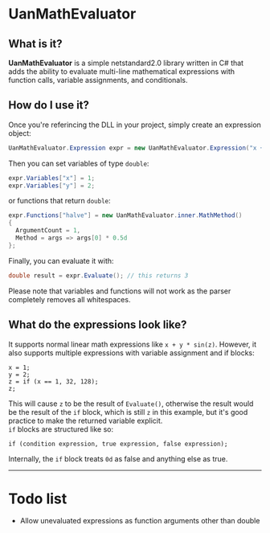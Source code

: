 # UanMathEvaluator
## What is it?
**UanMathEvaluator** is a simple netstandard2.0 library written in C# that adds the ability to evaluate multi-line mathematical expressions with function calls, variable assignments, and conditionals.  
## How do I use it?
Once you're referincing the DLL in your project, simply create an expression object:
```C#
UanMathEvaluator.Expression expr = new UanMathEvaluator.Expression("x + y");
```
Then you can set variables of type `double`:
```C#
expr.Variables["x"] = 1;
expr.Variables["y"] = 2;
```
or functions that return `double`:
```C#
expr.Functions["halve"] = new UanMathEvaluator.inner.MathMethod()
{
  ArgumentCount = 1,
  Method = args => args[0] * 0.5d
};
```
Finally, you can evaluate it with:
```C#
double result = expr.Evaluate(); // this returns 3 
```
Please note that variables and functions will not work as the parser completely removes all whitespaces.  
## What do the expressions look like?
It supports normal linear math expressions like `x + y * sin(z)`.
However, it also supports multiple expressions with variable assignment and if blocks:
```
x = 1;
y = 2;
z = if (x == 1, 32, 128);
z;
```
This will cause `z` to be the result of `Evaluate()`, otherwise the result would be the result of the `if` block, which is still `z` in this example, but it's good practice to make the returned variable explicit.  
`if` blocks are structured like so:
```
if (condition expression, true expression, false expression);
```
Internally, the `if` block treats `0d` as false and anything else as true.

---

# Todo list
- Allow unevaluated expressions as function arguments other than double 
